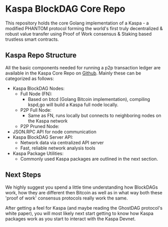 # Kaspa BlockDAG Core Repo

This repository holds the core Golang implementation of a Kaspa - a modified PHANTOM protocol forming the world's first truly decentralized & robust value transfer using Proof of Work consensus & Staking based trustless smart contracts.

## Kaspa Repo Structure

All the basic components needed for running a p2p transaction ledger are available in the Kaspa Core Repo on [Github](https://github.com/daglabs).  Mainly these can be categorized as follows:

* Kaspa BlockDAG Nodes:
  * Full Node \(FN\):
    * Based on btcd \(Golang Bitcoin implementation\), compiling kspd,go will build a Kaspa full node locally.
  * P2P Full Node:
    * Same as FN, runs locally but connects to neighboring nodes on the Kaspa network
  * P2P Pruned Node:
* JSON.RPC API for node communication
* Kaspa BlockDAG Server API:
  * Network data via  centralized API server
  * Fast, reliable network analysis tools
* Kaspa Package Utilities:
  * Commonly used Kaspa packages are outlined in the next section.

## Next Steps

We highly suggest you spend a little time understanding how BlockDAGs work, how they are different then Bitcoin as well as in what way both these 'proof of work' consensus protocols really work the same.

After getting a feel for Kaspa \(and maybe reading the GhostDAG protocol's white paper\), you will most likely next start getting to know how Kaspa packages work as you start to interact with the Kaspa Devnet.







